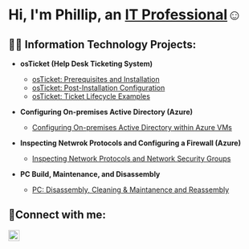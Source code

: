 <h1>Hi, I'm Phillip, an <a href=https://www.linkedin.com/in/phillip-burwell-13460231b/>IT Professional</a>☺</h1>

<h2>👨‍💻 Information Technology Projects:</h2>

- <b>osTicket (Help Desk Ticketing System)</b>
  - [osTicket: Prerequisites and Installation](https://github.com/PhilliprBurwell/osticket-prereqs)
  - [osTicket: Post-Installation Configuration](https://github.com/PhilliprBurwell/post-install-config)
  - [osTicket: Ticket Lifecycle Examples](https://github.com/PhilliprBurwell/ticket-lifecycle)
- <b> Configuring On-premises Active Directory (Azure)</b>
  - [Configuring On-premises Active Directory within Azure VMs](https://github.com/PhilliprBurwell/configure-ad)
    
- <b>Inspecting Netwrok Protocols and Configuring a Firewall (Azure) </b>
  - [Inspecting Network Protocols and Network Security Groups](https://github.com/PhilliprBurwell/azure-network-protocols)


 - <b>PC Build, Maintenance, and Disassembly</b>
 
   - [PC: Disassembly, Cleaning & Maintanence and Reassembly](https://github.com/PhilliprBurwell/PC-Build-and-Maintenance)

 

  

<h2>🤳Connect with me:</h2>

[<img align="left" alt="Josh | LinkedIn" width="22px" src="https://cdn.jsdelivr.net/npm/simple-icons@v3/icons/linkedin.svg" />][linkedin]


[linkedin]: https://www.linkedin.com/in/phillip-burwell-13460231b/

